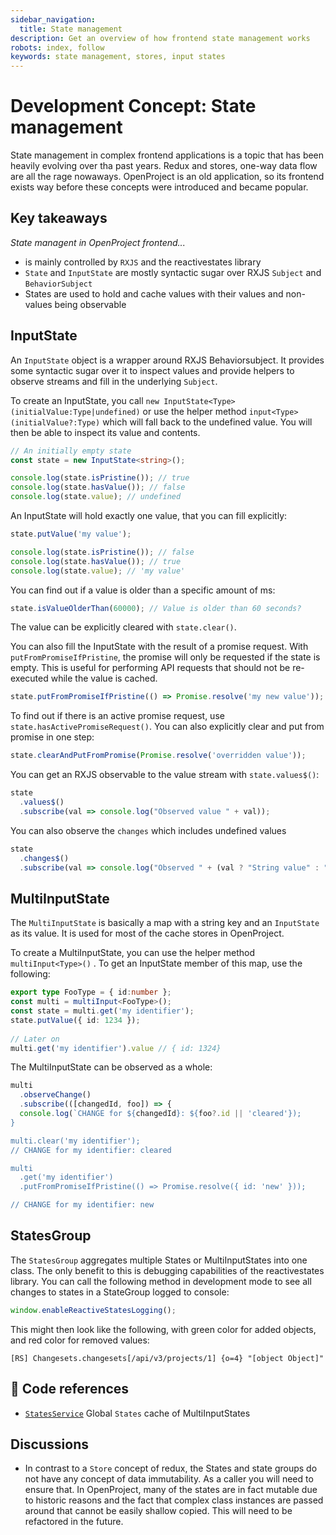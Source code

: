 ```yaml
---
sidebar_navigation:
  title: State management
description: Get an overview of how frontend state management works
robots: index, follow
keywords: state management, stores, input states
---
```


# Development Concept: State management

State management in complex frontend applications is a topic that has been heavily evolving over tha past years. Redux and stores, one-way data flow are all the rage nowaways. OpenProject is an old application, so its frontend exists way before these concepts were introduced and became popular.



## Key takeaways

*State managent in OpenProject frontend...*

- is mainly controlled by `RXJS` and the reactivestates library
- `State` and `InputState` are mostly syntactic sugar over RXJS `Subject` and `BehaviorSubject`
- States are used to hold and cache values with their values and non-values being observable



## InputState

An `InputState` object is a wrapper around RXJS Behaviorsubject. It provides some syntactic sugar over it to inspect values and provide helpers to observe streams and fill in the underlying `Subject`.

To create an InputState, you call `new InputState<Type>(initialValue:Type|undefined)` or use the helper method `input<Type>(initialValue?:Type)` which will fall back to the undefined value. You will then be able to inspect its value and contents.

```typescript
// An initially empty state
const state = new InputState<string>();

console.log(state.isPristine()); // true
console.log(state.hasValue()); // false
console.log(state.value); // undefined
```



An InputState will hold exactly one value, that you can fill explicitly:

```typescript
state.putValue('my value');

console.log(state.isPristine()); // false
console.log(state.hasValue()); // true
console.log(state.value); // 'my value'
```



You can find out if a value is older than a specific amount of ms:

```typescript
state.isValueOlderThan(60000); // Value is older than 60 seconds?
```



The value can be explicitly cleared with `state.clear()`.

You can also fill the InputState with the result of a promise request. With `putFromPromiseIfPristine`, the promise will only be requested if the state is empty. This is useful for performing API requests that should not be re-executed while the value is cached.

```typescript
state.putFromPromiseIfPristine(() => Promise.resolve('my new value'));
```



To find out if there is an active promise request, use `state.hasActivePromiseRequest()`. You can also explicitly clear and put from promise in one step:

```typescript
state.clearAndPutFromPromise(Promise.resolve('overridden value'));
```



You can get an RXJS observable to the value stream with `state.values$()`:

```typescript
state
  .values$()
  .subscribe(val => console.log("Observed value " + val));
```

You can also observe the `changes` which includes undefined values

```typescript
state
  .changes$()
  .subscribe(val => console.log("Observed " + (val ? "String value" : "Undefined"));
```



## MultiInputState

The `MultiInputState` is basically a map with a string key and an `InputState` as its value. It is used for most of the cache stores in OpenProject.



To create a MultiInputState, you can use the helper method `multiInput<Type>()` . To get an InputState member of this map, use the following:

```typescript
export type FooType = { id:number };
const multi = multiInput<FooType>();
const state = multi.get('my identifier');
state.putValue({ id: 1234 });
               
// Later on
multi.get('my identifier').value // { id: 1324}
```

The MultiInputState can be observed as a whole:

```typescript
multi
  .observeChange()
  .subscribe(([changedId, foo]) => {
  console.log(`CHANGE for ${changedId}: ${foo?.id || 'cleared'});
}

multi.clear('my identifier');
// CHANGE for my identifier: cleared

multi
  .get('my identifier')
  .putFromPromiseIfPristine(() => Promise.resolve({ id: 'new' }));

// CHANGE for my identifier: new
```





## StatesGroup

The `StatesGroup` aggregates multiple States or MultiInputStates into one class. The only benefit to this is debugging capabilities of the reactivestates library. You can call the following method in development mode to see all changes to states in a StateGroup logged to console:

```typescript
window.enableReactiveStatesLogging();
```

This might then look like the following, with green color for added objects, and red color for removed values:

```
[RS] Changesets.changesets[/api/v3/projects/1] {o=4} "[object Object]"
```



## 🔗 Code references

- [`StatesService`](https://github.com/opf/openproject/blob/dev/frontend/src/app/components/states.service.ts) Global `States` cache of MultiInputStates



## Discussions

- In contrast to a `Store` concept of redux, the States and state groups do not have any concept of data immutability. As a caller you will need to ensure that. In OpenProject, many of the states are in fact mutable due to historic reasons and the fact that complex class instances are passed around that cannot be easily shallow copied. This will need to be refactored in the future.